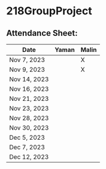 # 218GroupProject

## Attendance Sheet:

| Date       | Yaman | Malin |
|------------|-------|-------|
| Nov 7, 2023 |        |  X      |
| Nov 9, 2023 |        |  X      |
| Nov 14, 2023|        |        |
| Nov 16, 2023|        |        |
| Nov 21, 2023|        |        |
| Nov 23, 2023|        |        |
| Nov 28, 2023|        |        |
| Nov 30, 2023|        |        |
| Dec 5, 2023 |        |        |
| Dec 7, 2023 |        |        |
| Dec 12, 2023|        |        |
